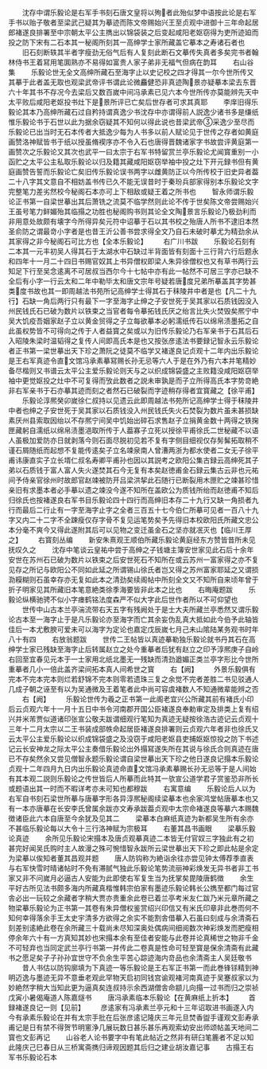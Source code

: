 <!-- { "loadSidebar": true } -->
　　沈存中谓乐毅论是右军手书刻石唐文皇将以殉者此殆似梦中语按此论是右军手书以贻子敬者至梁武己疑其为摹迹而陈文帝赐始兴王至贞观中进御十三年命起居郎褚遂良排署至中宗朝太平公主擕出以锦袋装之后变起咸阳老妪窃得为吏所迹廹而投之防下宋有二石本其一秘阁所刻其一高绅学士家所藏盖它摹本之寿诸石者也
　　旧石刻断轶其半者字瘦劲无俗气后有人复刻此断石文摹传失真者多矣完书者翰林侍书王着冩用笔圎熟亦不易得如富贵人家子弟非无福气但病在韵耳
　　右山谷集
　　乐毅论世无全文高绅所藏石至海字止以史记校之四才得其一尔今世所传又其摹于此者盖无取也观梁武帝评书谓此论微麤健恐非真迹陶景亦疑摹本梁去东晋六十年其书不存况今去梁后又数百嵗中间冯承素已见六本今世所传亦莫能辨先天中太平败后咸阳老妪投书灶下是景所评已亡矣后世存者可求其真耶
　　李庠旧得乐毅论其本乃高绅所藏石过自矜持谓真逸少书沈存中亦谓得前人説逸少诸书多是缣纸惟乐毅论书于石世以此为据余窃疑其不知何以得此说也昔梁武帝采逸少至尽而乐毅论已出当时无石本传者大抵逸少每为人书多以前人赋论见于世传之存者如黄庭画赞洛神赋皆书于纸以授虽脩褉序亦不令入石也唐得晋魏诸家字书故尝评黄庭第一画赞次之乐毅论又其次也武平一曰太宗于右军书特留赏兰亭乐毅论尤闻寳重别一小函贮之太平公主私取乐毅论以归及籍其藏咸阳妪窃举袖中投之灶下开元録书但有黄庭画赞告誓而乐毅论亡矣旧传乐毅论误书两字以雌黄防正以今所传校于旧史异者葢二十八字其文意自不相妨盖书传已久不能无误昔时于秦玢兵部家得别本乐毅论文字完整笔力差劣然校今秘阁石本亦可上下相敌或疑王着之所书也
　　智永师谓乐毅论正书第一自梁世摹出其后萧铣之流莫不临学然则此论不传于世矣陈文帝尝赐始兴王虽号笔力鲜媚殆其临搨之功胜也秘阁购书则其论全文陶景言乐毅论乃极劲利而非用意处故颇有壊字今所得异矣元符中诏摹于石以其书校之殆唐人所书不逮旧本然圣俞防之谓最竒小字者是也昔王沂公善书尝求得全文乃自石未破时摹尤为精劲余从其家得之非今秘阁石可比方也【全本乐毅论】
　　右广川书跋
　　乐毅论石刻有二本其一元丰初吴人得其石于太湖水中石缺过半背面皆有刻面十三行背六行后题永和四年十一月二十四日书赐官奴其上书异僧权即梁人朱异徐僧权也又有草书两行云知足下行至吴念逺离不可居叔当西尔今十七帖中亦有此一帖然不可居三字亦已缺不全后有小字一行云太和二年中勒毕太和唐文宗年号疑若唐度兄弟所摹盖其字势甚类度书故也其一即周越法书苑所记高绅学士得其石于秣陵井中者是也【凡二十九行】石缺一角后两行只有最下一字至海字止绅之子安世死于吴其家以石质钱因没入州民钱氏石已破为数片以铁束之当官者每令摹拓钱氏厌之绐言比失火焚毁矣熈宁中吴大饥疫吾姻家赵子立以黄金贸得之子立每欲摹本必躬濡纸传石以绵帛渍墨拓之自此虽权势皆不可得向之传于人者益寳之矣或以为旧传乐毅论乃右军亲书于石其后石入昭陵朱梁时温韬得之复传人间即高氏本是也又按张彦逺法书要録记智永云乐毅论者正书第一梁世摹出天下珍之萧阮之徒莫不临学又褚遂良记贞观十二年内出乐毅论是王右军真迹令直文馆冯承素摹冩赐长孙无忌等六人于是在外乃有六本并笔精妙备尽楷则又书谱云太平公主爱乐毅论则天与之以织成锦袋盛之主败籍没咸阳妪窃举袖中更觉妪投之灶中不可复得而攷此数者之説未审孰是而子立所得高氏本字势竒絶非右军亲书于石亦摹其迹而刻之者然石已破裂而字迹稍存得者宜寳藏之【徐平甫】
　　乐毅论淳熈癸卯嵗徐仁叔持以见遗云此即周越法书苑所记高绅学士得于秣陵井中者也绅之子安世死于吴其家以石质钱没入州民钱氏失火石焚裂为数片虽未甚损缺素厌州县索取因绐以不存熈宁间吴中饥始出碎石求售赵子立捐黄金数十两得之铁掬匣藏躬自濡纸以绵帛渍墨浥取所传于人葢寡子立死以授徐平甫徐氏二世秘藏不以语人虽极加爱防亦日就剥落今则石面尽脱初见若不复有字侧目细视仅存髣髴拓取稍不谨石屑随纸而起想不复能传逺矣子立名竦泉南人曾漕两浙为都水使者二女无子徐平甫讳康直实子立长壻仁叔名寿卿平甫孙也因以其説考之欧阳公集古録云高绅死其子弟以石质钱于富人富人失火遂焚其石今无复有本矣赵徳甫金石録云集古云非也元祐间予侍亲官徐州时故郎官赵竦被防开吕梁洪挈此石随行已断裂用木匣贮之竦甚珍惜亲旧有求墨本者必手摹以遗之竦没今遂不知所在盖欧公为质钱所绐而赵徳甫不知后归徐氏也按褚遂良右军书目乐毅论四十四行而高绅旧本存二十九行又缺一角损者九行而最后二行止有一字至海字止字之全者三百五十七今伯仁所摹可见者一百八十九字又内二十二字不全踈瘦仅存字骨不复见运笔势矣予先得旧本校欧阳氏所藏文忠公本分毫不爽今又得此遂附其后可以见物之变迁虽金石之坚亦就冺灭也【临川王厚之】
　　右寳刻丛编
　　新安朱熹观王顺伯所藏乐毅论黄庭经东方赞皆昔所未见抚叹久之
　　沈存中笔谈云皇祐中尝于高绅之子钱塘主簿安世家见此石后十余年安世在苏州石已破为数片以铁束之后安世死石不知所在或云苏州一富家得之亦不复见存之所记与欧阳公不同如此延之所谓锡山徐氏者岂又得之苏州富家耶延之又谓损泐糢糊则石虽幸存亦无复如此本之清劲矣续阁帖中所刻全文又不知所自来顷年曾于折子明家见其所藏旧本笔意絶类徐季海要皆非此本之比也
　　右晦庵题跋
　　乐毅论纵横驰骋不似小字瘗鹤铭法度森严不似大字此后世作者所以不可仰望也
　　世传中山古本兰亭湍流带右天五字有残阙处于是士大夫所藏兰亭悉然又谓乐毅论古本至一海字止于是凡乐毅论亦至海字而亡其余妄伪乱真大抵如此今伯予此轴皆佳后一本尤敷腴可爱未可以海字为定论也嘉定戊辰嵗七月己未山隂陆某务观书时年八十有四
　　右放翁题跋
　　世传二王帖皆以真迹摹勒独乐毅论就书丹其石在高绅学士家已残缺至海字止后转属赵立之处今重摹者后犹有赵立之印予淳熈庚子自岭右回至宜春见元本于一士家用北纸北墨无一残缺而清劲遒媚正类兰亭字形比今世所重摹者几小一倍此盖齐梁间拓本真人间希世之寳
　　右【阙】
　　外景乐毅俱有完本不完本完本则烂若舒锦不完本则零若遗珠三复之余觉不完者差胜二书见驳通人几成子朝之诬至有以为吴通微及王着笔者此中尚可容虞褚数人不知通微辈能辨之否
　　右【阙】
　　乐毅论世传为羲之正书第一此阁老宜兴公所藏其前有褚氏小印后云贞观六年十一月十五日中书令河南郡开国公臣褚遂良奉勅审定及排类上复有绍兴并米芾贾似道诸印张宣公敬夫跋谓细观行笔知为真迹无疑按徐浩古迹记云贞观十三年十二月太宗以二王书装成部帙命起居臣褚遂良排署则云贞观六年者非也徐氏又云太平公主爱乐毅论以织成锦袋盛之及没窃于咸阳老妪县吏捕妪妪惊投之防下书述记云长安神龙之际太平公主奏借乐毅论出外搨冩遂失所在其说与徐氏合则真迹在唐已不存矣然余又尝见僧智永题乐毅论谓自梁世摹出天下珍之他日遂良记搨本乐毅论贞观十二年四月九日内出乐毅论真迹命直文馆冯承素摹赐长孙无忌等于是人间始有其本观二説则乐毅论之传世皆后人所摹而此特其一欤宣公道学君子赏鉴恐非所长或题语出其一时而不暇详考亦未可知也都穆跋
　　右寓意编
　　乐毅论后人以为右军自书刻石梁世所摹与唐摹字形各异淳熈秘阁续梁摹本也余家鸿堂帖唐摹本也又有一本亦唐摹在长安李氏曾属余跋亦文寿承跋葢贞观中太宗命褚遂良等摹六本赐魏徴诸臣此六本自唐至今余犹及见其二
　　梁摹本白麻纸真迹为新都吴生所有余亦不甚临乐毅论每以大令十三行洛神赋为宗极耳
　　右董其昌书画眼
　　梁摹乐毅论真迹
　　余所见乐毅论宋搨本及唐贞观摹真迹二本皆无付官奴三字独此有之初甚完好闻吴氏购时主人故漫之殊可惋惜智永跋所云梁世摹出天下珍之即此帖是余定为梁摹以俟知者董其昌观并题
　　唐人防钩称为絶诣余往亦尝见钟太傅荐季直表与右军快雪时晴诸帖时不免有滞腻气独此乐毅论笔势流丽神彩焕发无异书者非工书家又非不问嵗月必逼古人安能为此即使右军复生当为抚掌矣毘陵唐鹤徴
　　余生平好古所见法书颇多海内所藏真楷惟韩宗伯家有墨迹乐毅论韩长公擕至都门每过官舎必出一玩较之余藏者字稍大贾亦贵重余此卷已着兰亭考米友仁跋乃米元章所藏之物梁摹乐毅论为正书第一其卷有朱异僧权鉴赏绍兴印信又有米氏印章非此巻而何不知何幸得落余手王太史宇清多方欲得之余实不能割舎借摹入石虽曰刻成与余清斋石刻差别逺絶此卷在余所藏三十载尚未尽知深奥处偶病间细阅数次神彩焕发而肥瘦相停余年六十有一方真知其妙也宋搨本余有至佳者安能与此卷并论真稀世之物非千金不可轻弃也当同定武兰亭行书第一并传此二卷真是性命可轻至寳是保余清斋有此藏书之愿足矣子子孙孙宜世守不负余生平苦心踪迹海内竒品也余清斋主人吴廷敬书
　　昔人书估以防钩廓填为下真迹一等乐毅论是王右军正书第一而此巻锋铩精到神明迈逸与墨迹无异不意垂老观此罕物天启初同钱宫谕观褚河南真迹于吴蹇叔家以为妙絶然字稍大当知此更为逼真矣连叔持示余西湖僧舎命颛儿向搨一过书而归之崇祯戊寅小暑偈庵道人陈嘉燧书
　　唐冯承素临本乐毅论【在黄麻纸上折本】
　　首録褚遂良记一则【见前】
　　彦逺家有冯承素兰亭元和十三年诏取进书画遂入内今有承素乐毅论在并有太宗手批在后张彦逺记隆庆三年元旦焚香盥手谨观文彭寿承甫记是日有禁不得贺节明窻浄几展玩数日甚乐甚乐再观索幼安出师颂帖盖天地间二寳也文彭再记
　　山谷老人论书要字中有笔此帖近之然非有研臼笔簏者不足以知此隆庆己巳春日从三桥寓斋擕归谛观因题其后归之建业胡汝嘉记事
　　古搨王右军书乐毅论石本
